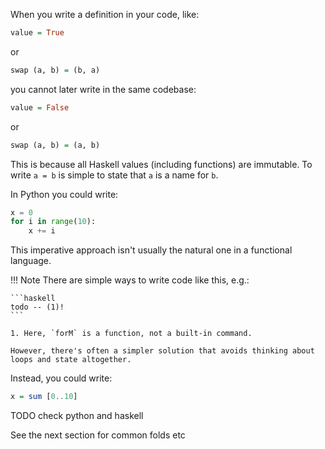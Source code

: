When you write a definition in your code, like:

```haskell
value = True 
```

or 

```haskell
swap (a, b) = (b, a)
```

you cannot later write in the same codebase:

```haskell
value = False
```

or 

```haskell
swap (a, b) = (a, b)
```

This is because all Haskell values (including functions) are immutable. To write `a = b` is simple to state that `a` is a name for `b`. 

In Python you could write:

```python
x = 0
for i in range(10):
    x += i
```

This imperative approach isn't usually the natural one in a functional language. 

!!! Note
    There are simple ways to write code like this, e.g.:

    ```haskell
    todo -- (1)!
    ```

    1. Here, `forM` is a function, not a built-in command.  

    However, there's often a simpler solution that avoids thinking about loops and state altogether.


Instead, you could write:

```haskell
x = sum [0..10]
```

TODO check python and haskell

See the next section for common folds etc
